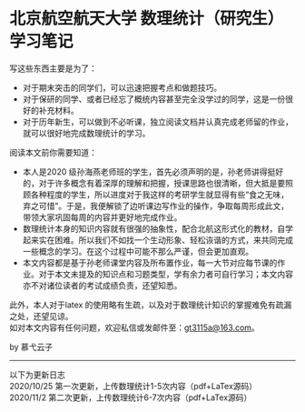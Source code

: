 # 北京航空航天大学 数理统计（研究生）学习笔记

写这些东西主要是为了：  
+ 对于期末突击的同学们，可以迅速把握考点和做题技巧。  
+ 对于保研的同学、或者已经忘了概统内容甚至完全没学过的同学，这是一份很好的补充材料。  
+ 对于历年新生，可以做到不必听课，独立阅读文档并认真完成老师留的作业，就可以很好地完成数理统计的学习。  

阅读本文前你需要知道：  
+ 本人是2020 级孙海燕老师班的学生，首先必须声明的是，孙老师讲得挺好的，对于许多概念有着深厚的理解和把握，授课思路也很清晰，但大抵是要照顾各种程度的学生，所以进度对于我这样的考研学生就显得有些“食之无味，弃之可惜”。于是，我便解锁了边听课边写作业的操作，争取每周形成此文，带领大家巩固每周的内容并更好地完成作业。  
+ 数理统计本身的知识内容就有很强的抽象性，配合北航这形式化的教材，自学起来实在困难。所以我们不如找一个生动形象、轻松诙谐的方式，来共同完成一些概念的学习。在这个过程中可能不那么严谨，但会更加直观。  
+ 本文内容都是基于孙老师课堂内容及所布置作业，每一大节对应每节课的作业。对于本文未提及的知识点和习题类型，学有余力者可自行学习；本文内容亦不对诸位读者的考试成绩负责，还望知悉。  
  
此外，本人对于latex 的使用略有生疏，以及对于数理统计知识的掌握难免有疏漏之处，还望见谅。  
如对本文内容有任何问题，欢迎私信或发邮件至：gt3115a@163.com。  
  
by 慕弋云子 
***
以下为更新日志  
2020/10/25 第一次更新，上传数理统计1-5次内容（pdf+LaTex源码）  
2020/11/2 第二次更新，上传数理统计6-7次内容（pdf+LaTex源码）
